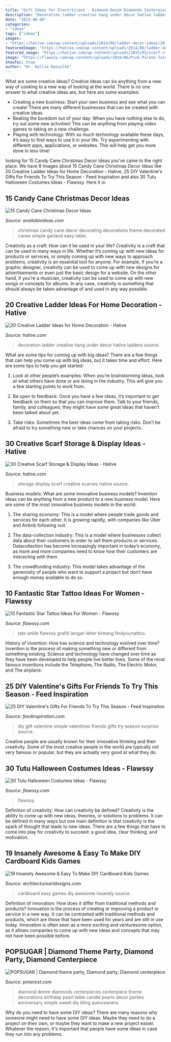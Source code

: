 ```yaml
---
title: "Gift Ideas For Electricians - Diamond Denim Diamonds Centerpieces Centerpiece Theme Decorations Birthday Pearl Table Candle Pearls Decor Parties Anniversary Simple Sweet Diy Bling Quinceanera"
description: "Decoration ladder creative hang under decor hative ladders source"
date: "2023-08-08"
categories:
- "ideas"
tags: ["ideas"]
images:
- "https://hative.com/wp-content/uploads/2014/06/ladder-decor-ideas/20-ladder-decor-ideas.jpg"
featuredImage: "https://hative.com/wp-content/uploads/2014/06/ladder-decor-ideas/20-ladder-decor-ideas.jpg"
featured_image: "https://hative.com/wp-content/uploads/2015/03/scarf-storage-ideas/7-creative-scarf-storage-and-display-ideas.jpg"
image: "https://flawssy.com/wp-content/uploads/2016/06/Pink-Pirate-Tutu-Costume.jpg"
ShowToc: true
author: "Dr. Kellie Kassulke"
---
```



What are some creative ideas?
Creative ideas can be anything from a new way of cooking to a new way of looking at the world. There is no one answer to what creative ideas are, but here are some examples: 
- Creating a new business: Start your own business and see what you can create! There are many different businesses that can be created with creative ideas.
- Beating the boredom out of your day: When you have nothing else to do, try out some new activities! This can be anything from playing video games to taking on a new challenge.
- Playing with technology: With so much technology available these days, it’s easy to find ways to use it in your life. Try experimenting with different apps, applications, or websites. This will help get you more done in less time!

	

		
looking for 15 Candy Cane Christmas Decor Ideas you've came to the right place. We have 8 Images about 15 Candy Cane Christmas Decor Ideas like 20 Creative Ladder Ideas for Home Decoration - Hative, 25 DIY Valentine&#039;s Gifts For Friends To Try This Season - Feed Inspiration and also 30 Tutu Halloween Costumes Ideas - Flawssy. Here it is:
		
    
## 15 Candy Cane Christmas Decor Ideas

<img loading=lazy src="http://availableideas.com/wp-content/uploads/2015/09/Simple-Candy-Cane-Christmas-Decor.jpg" onerror="this.onerror=null;this.src='https://tse2.mm.bing.net/th?id=OIP.-W4x5GmigBRfrKUSnuhRwwDIEs&amp;pid=15.1';" alt="15 Candy Cane Christmas Decor Ideas">

_Source: availableideas.com_

>christmas candy cane decor decorating decorations theme decorated canes simple garland easy table. 

	

Creativity as a craft: How can it be used in your life?
Creativity is a craft that can be used in many ways in life. Whether it’s coming up with new ideas for products or services, or simply coming up with new ways to approach problems, creativity is an essential tool for anyone. For example, if you’re a graphic designer, creativity can be used to come up with new designs for advertisements or even just the basic design for a website. On the other hand, if you’re a musician, creativity can be used to come up with new songs or concepts for albums. In any case, creativity is something that should always be taken advantage of and used in any way possible.

    
## 20 Creative Ladder Ideas For Home Decoration - Hative

<img loading=lazy src="https://hative.com/wp-content/uploads/2014/06/ladder-decor-ideas/20-ladder-decor-ideas.jpg" onerror="this.onerror=null;this.src='https://tse2.mm.bing.net/th?id=OIP.DnWg652kQc8FWCIogHUlCgHaLI&amp;pid=15.1';" alt="20 Creative Ladder Ideas for Home Decoration - Hative">

_Source: hative.com_

>decoration ladder creative hang under decor hative ladders source. 

	

What are some tips for coming up with big ideas?
There are a few things that can help you come up with big ideas, but it takes time and effort. Here are some tips to help you get started:
1. Look at other people’s examples: When you’re brainstorming ideas, look at what others have done or are doing in the industry. This will give you a few starting points to work from.

2. Be open to feedback: Once you have a few ideas, it’s important to get feedback on them so that you can improve them. Talk to your friends, family, and colleagues; they might have some great ideas that haven’t been talked about yet.

3. Take risks: Sometimes the best ideas come from taking risks. Don’t be afraid to try something new or take chances on your projects.

    
## 30 Creative Scarf Storage &amp; Display Ideas - Hative

<img loading=lazy src="https://hative.com/wp-content/uploads/2015/03/scarf-storage-ideas/7-creative-scarf-storage-and-display-ideas.jpg" onerror="this.onerror=null;this.src='https://tse2.mm.bing.net/th?id=OIP.l2aJPKQK8__Zzwv7XVX_gAHaLI&amp;pid=15.1';" alt="30 Creative Scarf Storage &amp; Display Ideas - Hative">

_Source: hative.com_

>storage display scarf creative scarves hative source. 

	

Business models: What are some innovative business models?
Invention ideas can be anything from a new product to a new business model. Here are some of the most innovative business models in the world:
1. The sharing economy: This is a model where people trade goods and services for each other. It is growing rapidly, with companies like Uber and Airbnb following suit.

2. The data-collection industry: This is a model where businesses collect data about their customers in order to sell them products or services. Datacollection has become increasingly important in today’s economy, as more and more companies need to know how their customers are interacting with them.

3. The crowdfunding industry: This model takes advantage of the generosity of people who want to support a project but don’t have enough money available to do so.

    
## 10 Fantastic Star Tattoo Ideas For Women - Flawssy

<img loading=lazy src="https://www.flawssy.com/wp-content/uploads/2016/06/Star-Leg-Tattoo-Men.jpg" onerror="this.onerror=null;this.src='https://tse3.mm.bing.net/th?id=OIP.G-z4ylccq4-bipQKhFpAZAHaJ6&amp;pid=15.1';" alt="10 Fantastic Star Tattoo Ideas For Women - Flawssy">

_Source: flawssy.com_

>tato ankle flawssy grafiti lengan leher bintang findyourtattoo. 

	

History of invention: How has science and technology evolved over time?
Invention is the process of making something new or different from something existing. Science and technology have changed over time as they have been developed to help people live better lives. Some of the most famous inventions include the Telephone, The Radio, The Electric Motor, and The airplane.

    
## 25 DIY Valentine&#039;s Gifts For Friends To Try This Season - Feed Inspiration

<img loading=lazy src="http://feedinspiration.com/wp-content/uploads/2016/12/simple-DIY-Valentine-gift.jpg" onerror="this.onerror=null;this.src='https://tse1.mm.bing.net/th?id=OIP.-C1mAMWk9GGqq7rRqs1qDwHaLG&amp;pid=15.1';" alt="25 DIY Valentine&#039;s Gifts For Friends To Try This Season - Feed Inspiration">

_Source: feedinspiration.com_

>diy gift valentine simple valentines friends gifts try season surprise source. 

	

Creative people are usually known for their innovative thinking and their creativity. Some of the most creative people in the world are typically not very famous or popular, but they are actually very good at what they do.

    
## 30 Tutu Halloween Costumes Ideas - Flawssy

<img loading=lazy src="https://flawssy.com/wp-content/uploads/2016/06/Pink-Pirate-Tutu-Costume.jpg" onerror="this.onerror=null;this.src='https://tse1.mm.bing.net/th?id=OIP.24flhUEF3VLLXQuPAwX2yQHaKr&amp;pid=15.1';" alt="30 Tutu Halloween Costumes Ideas - Flawssy">

_Source: flawssy.com_

>flawssy. 

	

Definition of creativity: How can creativity be defined?
Creativity is the ability to come up with new ideas, theories, or solutions to problems. It can be defined in many ways but one main definition is that creativity is the spark of thought that leads to new ideas. There are a few things that have to come into play for creativity to succeed: a good idea, clear thinking, and motivation.

    
## 19 Insanely Awesome &amp; Easy To Make DIY Cardboard Kids Games

<img loading=lazy src="https://www.architectureartdesigns.com/wp-content/uploads/2015/01/1712.jpg" onerror="this.onerror=null;this.src='https://tse4.mm.bing.net/th?id=OIP.f06xT5aT8byFQY0sIgpCzgHaJ4&amp;pid=15.1';" alt="19 Insanely Awesome &amp; Easy To Make DIY Cardboard Kids Games">

_Source: architectureartdesigns.com_

>cardboard easy games diy awesome insanely source. 

	

Definition of innovation: How does it differ from traditional methods and products?
Innovation is the process of creating or improving a product or service in a new way. It can be contrasted with traditional methods and products, which are those that have been used for years and are still in use today. Innovation is often seen as a more exciting and venturesome option, as it allows companies to come up with new ideas and concepts that may not have been possible before.

    
## POPSUGAR | Diamond Theme Party, Diamond Party, Diamond Centerpiece

<img loading=lazy src="https://i.pinimg.com/736x/06/b8/ca/06b8ca665b262b4dc4e21760cc3ddb9d--diamond-decorations-diamond-centerpieces.jpg" onerror="this.onerror=null;this.src='https://tse3.mm.bing.net/th?id=OIP.XU4jlDZUblfMfE6aCRFmOAHaK8&amp;pid=15.1';" alt="POPSUGAR | Diamond theme party, Diamond party, Diamond centerpiece">

_Source: pinterest.com_

>diamond denim diamonds centerpieces centerpiece theme decorations birthday pearl table candle pearls decor parties anniversary simple sweet diy bling quinceanera. 

	

Why do you need to have some DIY ideas?
There are many reasons why someone might need to have some DIY ideas. Maybe they need to do a project on their own, or maybe they want to make a new project easier. Whatever the reason, it's important that people have some ideas in case they run into any problems.

